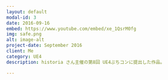 ```yaml
---
layout: default
modal-id: 3
date: 2016-09-16
embed: https://www.youtube.com/embed/xe_1QsrM0fg
img: safe.png
alt: image-alt
project-date: September 2016
client: Me
category: UE4
description: historia さん主催の第8回 UE4ぷちコンに提出した作品。

---
```


